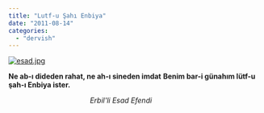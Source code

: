 ```yaml
---
title: "Lutf-u Şahı Enbiya"
date: "2011-08-14"
categories: 
  - "dervish"
---
```


[![esad.jpg](/uploads/2011/08/esad.jpg)](/uploads/2011/08/esad.jpg "esad.jpg")

**Ne ab-ı dideden rahat, ne ah-ı sineden imdat** **Benim bar-i günahım lütf-u şah-ı Enbiya ister.**

                                         _Erbil'li Esad Efendi_
